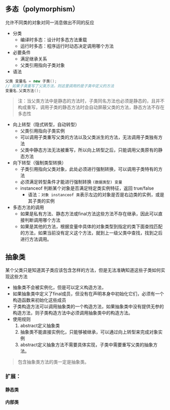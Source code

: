 ## 多态（polymorphism）

允许不同类的对象对同一消息做出不同的反应

- 分类
	- 编译时多态：设计时多态方法重载
	- 运行时多态：程序运行时动态决定调用哪个方法
- 必要条件
	- 满足继承关系
	- 父类引用指向子类对象
- 语法

```java
父类 变量名 = new 子类();
// 如果子类重写了父类方法，则这里调用的是子类中定义的方法
变量名.父类方法(); 
```

> 注：当父类方法中是静态的方法时，子类同名方法也必须是静态的，且并不构成重写，调用子类的静态方法时会自动屏蔽父类的方法，静态方法不存在多态性

- 向上转型（隐式转型，自动转型）
	- 父类引用指向子类实例
	- 可以调用子类重写父类的方法以及父类派生的方法，无法调用子类独有方法
	- 父类中静态方法无法被重写，所以向上转型之后，只能调用父类原有的静态方法
- 向下转型（强制类型转换）
	- 子类引用指向父类对象，此处必须进行强制转换，可以调用子类特有的方法
	- 必须满足转型条件才能进行强制转换 `(数据类型) 变量`
	- instanceof 判断某个对象是否满足特定类实例特征，返回 true/false
		- 语法：`对象 instanceof 类`表示左边的对象是否是右边类的实例，或是其子类的实例
- 多态方法的调用
	- 如果是私有方法、静态方法或final方法这些方法不存在继承，因此可以直接判断调用哪个方法
	- 如果是其他的方法，根据变量中具体的对象类型到指定的类下面查找匹配的方法，如果当前没有定义这个方法，就到上一级父类中查找，找到之后进行方法调用。

## 抽象类

某个父类只是知道其子类应该包含怎样的方法，但是无法准确知道这些子类如何实现这些方法

- 抽象类不会被实例化，但是可以定义构造方法，
- 如果抽象类中定义了final成员，但没有在声明本身中初始化它们，必须有一个构造函数来初始化这些成员
- 子类构造方法可以调用抽象类的一个构造方法，如果抽象类中没有提供无参的构造方法，则子类构造方法中必须调用抽象类中的构造方法。
- 使用规则  
	1. abstract定义抽象类  
	2. 抽象类不能直接实例化，只能够被继承，可以通过向上转型来完成对象实例  
	3. abstract定义抽象方法不需要具体实现，子类中需要重写父类的抽象方法。  
> 包含抽象类方法的类一定是抽象类。

### 扩展：

#### 静态类



#### 内部类

